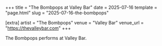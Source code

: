 +++
title = "The Bombpops at Valley Bar"
date = 2025-07-16
template = "page.html"
slug = "2025-07-16-the-bombpops"

[extra]
artist = "The Bombpops"
venue = "Valley Bar"
venue_url = "https://thevalleybar.com"
+++

The Bombpops performs at Valley Bar.
